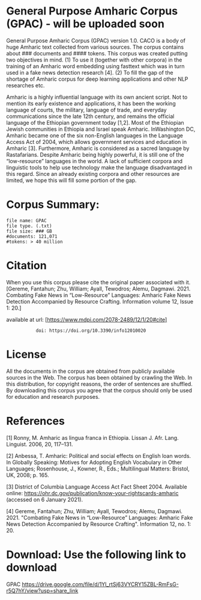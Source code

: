 # General Purpose Amharic Corpus (GPAC) - will be uploaded soon

General Purpose Amharic Corpus (GPAC) version 1.0. CACO is a body of huge Amharic text collected from various sources. The corpus contains about ### documents and #### tokens. This corpus was created putting two objectives in mind. (1) To use it (together with other corpora) in the training of an Amharic word embedding using fasttext which was in turn used in a fake news detection research [4]. (2) To fill the gap of the shortage of Amharic corpus for deep learning applications and other NLP researches etc. 

Amharic is a highly influential language with its own ancient script. Not to mention its early existence and applications, it has been the working language of courts, the military, language of trade, and everyday communications since the late 12th century, and remains the official language of the Ethiopian government today [1,2]. Most of the Ethiopian Jewish communities in Ethiopia and Israel speak Amharic. InWashington DC, Amharic became one of the six non-English languages in the Language Access Act of 2004, which allows government services and education in Amharic [3]. Furthermore, Amharic is considered as a sacred language by Rastafarians. Despite Amharic being highly powerful,
it is still one of the “low-resource” languages in the world. A lack of sufficient corpora and linguistic tools to help use technology make the language disadvantaged in this
regard. Since an already existing corpora and other resources are limited, we hope this will fill some portion of the gap. 

# Corpus Summary: 
    file name: GPAC
    file type. (.txt)
    file size: ### GB
    #documents: 121,071
    #tokens: > 40 million


# Citation
When you use this corpus please cite the original paper associated with it.  
[Gereme, Fantahun; Zhu, William; Ayall, Tewodros; Alemu, Dagmawi. 2021. Combating Fake News in “Low-Resource” Languages: Amharic Fake News Detection Accompanied by Resource Crafting. Information volume 12, Issue 1: 20.]  

available at   url: [https://www.mdpi.com/2078-2489/12/1/20#cite]

               doi: https://doi.org/10.3390/info12010020

# License
All the documents in the corpus are obtained from publicly available sources in the Web. The corpus has been obtained by crawling the Web. In this distribution, for copyright reasons, the order of sentences are shuffled. By downloading this corpus you agree that the corpus should only be used for education and research purposes.


# References
[1] Ronny, M. Amharic as lingua franca in Ethiopia. Lissan J. Afr. Lang. Linguist. 2006, 20, 117–131.

[2] Anbessa, T. Amharic: Political and social effects on English loan words. In Globally Speaking: Motives for Adopting English Vocabulary in Other Languages; Rosenhouse, J., Kowner, R., Eds.; Multilingual Matters: Bristol, UK, 2008; p. 165.

[3] District of Columbia Language Access Act Fact Sheet 2004. Available online: https://ohr.dc.gov/publication/know-your-rightscards-amharic (accessed on 6 January 2021).

[4] Gereme, Fantahun; Zhu, William; Ayall, Tewodros; Alemu, Dagmawi. 2021. "Combating Fake News in “Low-Resource” Languages: Amharic Fake News Detection Accompanied by Resource Crafting". Information 12, no. 1: 20.

# Download: Use the following link to download

GPAC
https://drive.google.com/file/d/1Yl_rtSj63VYCRY15ZBL-RmFsG-r5Q7hY/view?usp=share_link


